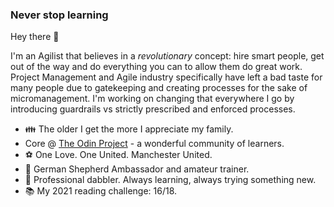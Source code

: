 ### Never stop learning

Hey there 👋

I'm an Agilist that believes in a *revolutionary* concept: hire smart people, get out of the way and do everything you can to allow them do great work. Project Management and Agile industry specifically have left a bad taste for many people due to gatekeeping and creating processes for the sake of micromanagement. I'm working on changing that everywhere I go by introducing guardrails vs strictly prescribed and enforced processes. 


- :family: The older I get the more I appreciate my family. 
- Core @ [The Odin Project](https://www.theodinproject.com/) - a wonderful community of learners.
- :soccer: One Love. One United. Manchester United.
- :dog: German Shepherd Ambassador and amateur trainer.
- :microscope: Professional dabbler. Always learning, always trying something new.
- :books: My 2021 reading challenge: 16/18.


<!--
**kashura/kashura** is a ✨ _special_ ✨ repository because its `README.md` (this file) appears on your GitHub profile.

Here are some ideas to get you started:

- 🔭 I’m currently working on ...
- 🌱 I’m currently learning ...
- 👯 I’m looking to collaborate on ...
- 🤔 I’m looking for help with ...
- 💬 Ask me about ...
- 📫 How to reach me: ...
- 😄 Pronouns: ...
- ⚡ Fun fact: ...
-->

